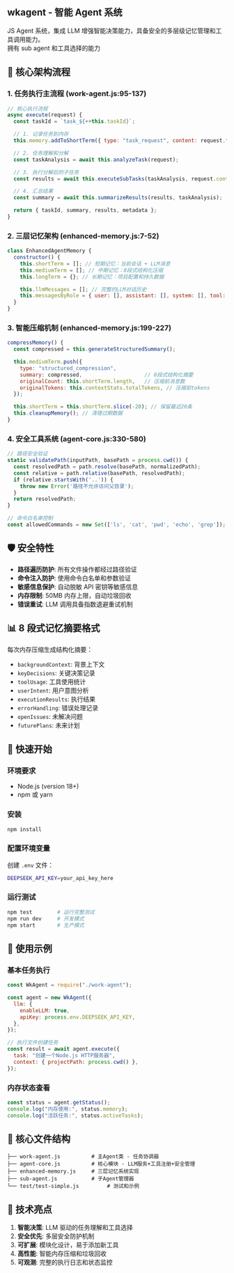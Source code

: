 ## wkagent - 智能 Agent 系统

JS Agent 系统，集成 LLM 增强智能决策能力，具备安全的多层级记忆管理和工具调用能力。  
拥有 sub agent 和工具选择的能力

## 🎯 核心架构流程

### 1. 任务执行主流程 (work-agent.js:95-137)

```javascript
// 核心执行流程
async execute(request) {
  const taskId = `task_${++this.taskId}`;

  // 1. 记录任务到内存
  this.memory.addToShortTerm({ type: "task_request", content: request.task });

  // 2. 任务理解和分解
  const taskAnalysis = await this.analyzeTask(request);

  // 3. 执行分解后的子任务
  const results = await this.executeSubTasks(taskAnalysis, request.context);

  // 4. 汇总结果
  const summary = await this.summarizeResults(results, taskAnalysis);

  return { taskId, summary, results, metadata };
}
```

### 2. 三层记忆架构 (enhanced-memory.js:7-52)

```javascript
class EnhancedAgentMemory {
  constructor() {
    this.shortTerm = []; // 短期记忆：当前会话 + LLM消息
    this.mediumTerm = []; // 中期记忆：8段式结构化压缩
    this.longTerm = {}; // 长期记忆：项目配置和持久数据

    this.llmMessages = []; // 完整的LLM对话历史
    this.messagesByRole = { user: [], assistant: [], system: [], tool: [] };
  }
}
```

### 3. 智能压缩机制 (enhanced-memory.js:199-227)

```javascript
compressMemory() {
  const compressed = this.generateStructuredSummary();

  this.mediumTerm.push({
    type: "structured_compression",
    summary: compressed,                    // 8段式结构化摘要
    originalCount: this.shortTerm.length,   // 压缩前消息数
    originalTokens: this.contextStats.totalTokens, // 压缩前tokens
  });

  this.shortTerm = this.shortTerm.slice(-20); // 保留最近20条
  this.cleanupMemory(); // 清理过期数据
}
```

### 4. 安全工具系统 (agent-core.js:330-580)

```javascript
// 路径安全验证
static validatePath(inputPath, basePath = process.cwd()) {
  const resolvedPath = path.resolve(basePath, normalizedPath);
  const relative = path.relative(basePath, resolvedPath);
  if (relative.startsWith('..')) {
    throw new Error('路径不允许访问父目录');
  }
  return resolvedPath;
}

// 命令白名单控制
const allowedCommands = new Set(['ls', 'cat', 'pwd', 'echo', 'grep']);
```

## 🛡️ 安全特性

- **路径遍历防护**: 所有文件操作都经过路径验证
- **命令注入防护**: 使用命令白名单和参数验证
- **敏感信息保护**: 自动脱敏 API 密钥等敏感信息
- **内存限制**: 50MB 内存上限，自动垃圾回收
- **错误重试**: LLM 调用具备指数退避重试机制

## 📊 8 段式记忆摘要格式

每次内存压缩生成结构化摘要：

- `backgroundContext`: 背景上下文
- `keyDecisions`: 关键决策记录
- `toolUsage`: 工具使用统计
- `userIntent`: 用户意图分析
- `executionResults`: 执行结果
- `errorHandling`: 错误处理记录
- `openIssues`: 未解决问题
- `futurePlans`: 未来计划

## 🚀 快速开始

### 环境要求

- Node.js (version 18+)
- npm 或 yarn

### 安装

```bash
npm install
```

### 配置环境变量

创建 `.env` 文件：

```bash
DEEPSEEK_API_KEY=your_api_key_here
```

### 运行测试

```bash
npm test        # 运行完整测试
npm run dev     # 开发模式
npm start       # 生产模式
```

## 📖 使用示例

### 基本任务执行

```javascript
const WkAgent = require("./work-agent");

const agent = new WkAgent({
  llm: {
    enableLLM: true,
    apiKey: process.env.DEEPSEEK_API_KEY,
  },
});

// 执行文件创建任务
const result = await agent.execute({
  task: "创建一个Node.js HTTP服务器",
  context: { projectPath: process.cwd() },
});
```

### 内存状态查看

```javascript
const status = agent.getStatus();
console.log("内存使用:", status.memory);
console.log("活跃任务:", status.activeTasks);
```

## 📁 核心文件结构

```
├── work-agent.js          # 主Agent类 - 任务协调器
├── agent-core.js          # 核心模块 - LLM服务+工具注册+安全管理
├── enhanced-memory.js     # 三层记忆系统实现
├── sub-agent.js           # 子Agent管理器
└── test/test-simple.js         # 测试和示例
```

## 🎯 技术亮点

1. **智能决策**: LLM 驱动的任务理解和工具选择
2. **安全优先**: 多层安全防护机制
3. **可扩展**: 模块化设计，易于添加新工具
4. **高性能**: 智能内存压缩和垃圾回收
5. **可观测**: 完整的执行日志和状态监控
